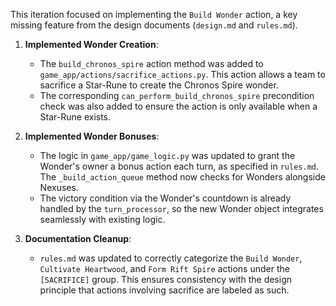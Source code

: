 This iteration focused on implementing the `Build Wonder` action, a key missing feature from the design documents (`design.md` and `rules.md`).

1.  **Implemented Wonder Creation**:
    *   The `build_chronos_spire` action method was added to `game_app/actions/sacrifice_actions.py`. This action allows a team to sacrifice a Star-Rune to create the Chronos Spire wonder.
    *   The corresponding `can_perform_build_chronos_spire` precondition check was also added to ensure the action is only available when a Star-Rune exists.

2.  **Implemented Wonder Bonuses**:
    *   The logic in `game_app/game_logic.py` was updated to grant the Wonder's owner a bonus action each turn, as specified in `rules.md`. The `_build_action_queue` method now checks for Wonders alongside Nexuses.
    *   The victory condition via the Wonder's countdown is already handled by the `turn_processor`, so the new Wonder object integrates seamlessly with existing logic.

3.  **Documentation Cleanup**:
    *   `rules.md` was updated to correctly categorize the `Build Wonder`, `Cultivate Heartwood`, and `Form Rift Spire` actions under the `[SACRIFICE]` group. This ensures consistency with the design principle that actions involving sacrifice are labeled as such.